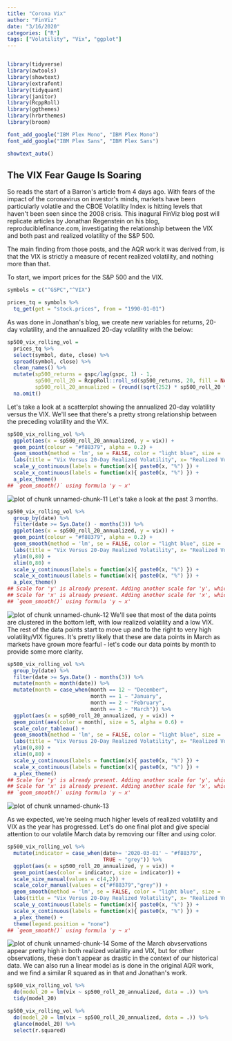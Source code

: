 ```yaml
---
title: "Corona Vix"
author: "FinViz"
date: "3/16/2020"
categories: ["R"]
tags: ["Volatility", "Vix", "ggplot"]
---
```





```r

library(tidyverse)
library(awtools)
library(showtext)
library(extrafont)
library(tidyquant)
library(janitor)
library(RcppRoll)
library(ggthemes)
library(hrbrthemes)
library(broom)

font_add_google("IBM Plex Mono", "IBM Plex Mono")
font_add_google("IBM Plex Sans", "IBM Plex Sans")

showtext_auto()
```

## The VIX Fear Gauge Is Soaring

So reads the start of a Barron's article from 4 days ago. With fears of the impact of the coronavirus on investor's minds, markets have been particularly volatile and the CBOE Volatility Index is hitting levels that haven't been seen since the 2008 crisis. This inagural FinViz blog post will replicate articles by Jonathan Regenstein on his blog, reproduciblefinance.com, investigating the relationship between the VIX and both past and realized volatility of the S&P 500.

The main finding from those posts, and the AQR work it was derived from, is that the VIX is strictly a measure of recent realized volatility, and nothing more than that.

To start, we import prices for the S&P 500 and the VIX.


```r
symbols = c("^GSPC","^VIX")

prices_tq = symbols %>% 
  tq_get(get = "stock.prices", from = "1990-01-01")
```

As was done in Jonathan's blog, we create new variables for returns, 20-day volatility, and the annualized 20-day volatility with the below:


```r
sp500_vix_rolling_vol = 
  prices_tq %>%  
  select(symbol, date, close) %>% 
  spread(symbol, close) %>% 
  clean_names() %>% 
  mutate(sp500_returns = gspc/lag(gspc, 1) - 1,
         sp500_roll_20 = RcppRoll::roll_sd(sp500_returns, 20, fill = NA, align = "right"),
         sp500_roll_20_annualized = (round((sqrt(252) * sp500_roll_20 * 100), 2))) %>% 
  na.omit()
```
Let's take a look at a scatterplot showing the annualized 20-day volatility versus the VIX. We'll see that there's a pretty strong relationship between the preceding volatility and the VIX.


```r
sp500_vix_rolling_vol %>%
  ggplot(aes(x = sp500_roll_20_annualized, y = vix)) +
  geom_point(colour = "#f88379", alpha = 0.2) +
  geom_smooth(method = 'lm', se = FALSE, color = "light blue", size = .5) +
  labs(title = "Vix Versus 20-Day Realized Volatility", x= "Realized Volatility Preceding 20 Trading Days", y= "VIX") +
  scale_y_continuous(labels = function(x){ paste0(x, "%") }) +
  scale_x_continuous(labels = function(x){ paste0(x, "%") }) +
  a_plex_theme()
## `geom_smooth()` using formula 'y ~ x'
```

![plot of chunk unnamed-chunk-11](figure/unnamed-chunk-11-1.png)
Let's take a look at the past 3 months.


```r
sp500_vix_rolling_vol %>%
  group_by(date) %>% 
  filter(date >= Sys.Date() - months(3)) %>% 
  ggplot(aes(x = sp500_roll_20_annualized, y = vix)) +
  geom_point(colour = "#f88379", alpha = 0.2) +
  geom_smooth(method = 'lm', se = FALSE, color = "light blue", size = .5) +
  labs(title = "Vix Versus 20-Day Realized Volatility", x= "Realized Volatility Preceding 20 Trading Days", y= "VIX") +
  ylim(0,80) +
  xlim(0,80) +
  scale_y_continuous(labels = function(x){ paste0(x, "%") }) +
  scale_x_continuous(labels = function(x){ paste0(x, "%") }) +
  a_plex_theme() 
## Scale for 'y' is already present. Adding another scale for 'y', which will replace the existing scale.
## Scale for 'x' is already present. Adding another scale for 'x', which will replace the existing scale.
## `geom_smooth()` using formula 'y ~ x'
```

![plot of chunk unnamed-chunk-12](figure/unnamed-chunk-12-1.png)
We'll see that most of the data points are clustered in the bottom left, with low realized volatility and a low VIX. The rest of the data points start to move up and to the right to very high volatility/VIX figures. It's pretty likely that these are data points in March as markets have grown more fearful - let's code our data points by month to provide some more clarity.


```r
sp500_vix_rolling_vol %>%
  group_by(date) %>% 
  filter(date >= Sys.Date() - months(3)) %>% 
  mutate(month = month(date)) %>%
  mutate(month = case_when(month == 12 ~ "December",
                           month == 1 ~ "January",
                           month == 2 ~ "February",
                           month == 3 ~ "March")) %>% 
  ggplot(aes(x = sp500_roll_20_annualized, y = vix)) +
  geom_point(aes(color = month), size = 5, alpha = 0.6) +
  scale_color_tableau() +
  geom_smooth(method = 'lm', se = FALSE, color = "light blue", size = .5) +
  labs(title = "Vix Versus 20-Day Realized Volatility", x= "Realized Volatility Preceding 20 Trading Days", y= "VIX") +
  ylim(0,80) +
  xlim(0,80) +
  scale_y_continuous(labels = function(x){ paste0(x, "%") }) +
  scale_x_continuous(labels = function(x){ paste0(x, "%") }) +
  a_plex_theme() 
## Scale for 'y' is already present. Adding another scale for 'y', which will replace the existing scale.
## Scale for 'x' is already present. Adding another scale for 'x', which will replace the existing scale.
## `geom_smooth()` using formula 'y ~ x'
```

![plot of chunk unnamed-chunk-13](figure/unnamed-chunk-13-1.png)

As we expected, we're seeing much higher levels of realized volatility and VIX as the year has progressed. Let's do one final plot and give special attention to our volatile March data by removing our filter and using color.

```r
sp500_vix_rolling_vol %>%
  mutate(indicator = case_when(date>= '2020-03-01' ~ "#f88379",
                               TRUE ~ "grey")) %>% 
  ggplot(aes(x = sp500_roll_20_annualized, y = vix)) +
  geom_point(aes(color = indicator, size = indicator)) +
  scale_size_manual(values = c(4,2)) +
  scale_color_manual(values = c("#f88379","grey")) +
  geom_smooth(method = 'lm', se = FALSE, color = "light blue", size = .5) +
  labs(title = "Vix Versus 20-Day Realized Volatility", x= "Realized Volatility Preceding 20 Trading Days", y= "VIX") +
  scale_y_continuous(labels = function(x){ paste0(x, "%") }) +
  scale_x_continuous(labels = function(x){ paste0(x, "%") }) +
  a_plex_theme() +
  theme(legend.position = "none")
## `geom_smooth()` using formula 'y ~ x'
```

![plot of chunk unnamed-chunk-14](figure/unnamed-chunk-14-1.png)
Some of the March obvservations appear pretty high in both realized volatility and VIX, but for other observations, these don't appear as drastic in the context of our historical data. We can also run a linear model as is done in the original AQR work, and we find a similar R squared as in that and Jonathan's work.


```r
sp500_vix_rolling_vol %>% 
  do(model_20 = lm(vix ~ sp500_roll_20_annualized, data = .)) %>% 
  tidy(model_20)
```

```r
sp500_vix_rolling_vol %>% 
  do(model_20 = lm(vix ~ sp500_roll_20_annualized, data = .)) %>% 
  glance(model_20) %>% 
  select(r.squared)
```



